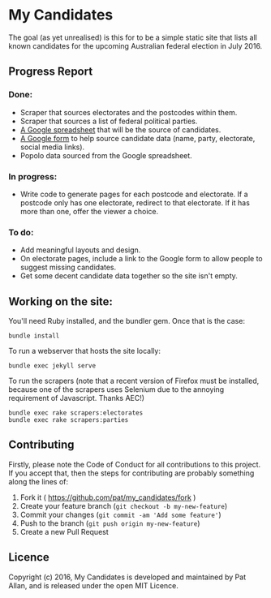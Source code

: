 # My Candidates

The goal (as yet unrealised) is this for to be a simple static site that lists all known candidates for the upcoming Australian federal election in July 2016.

## Progress Report

### Done:

* Scraper that sources electorates and the postcodes within them.
* Scraper that sources a list of federal political parties.
* [A Google spreadsheet](https://docs.google.com/spreadsheets/d/1PaS7lYTs5pAccFIHImzfStKVFdetjGHuHz54DoOdBP4/edit?usp=sharing) that will be the source of candidates.
* [A Google form](https://docs.google.com/forms/d/1mpS6fpwPAQGciaydUn-l_YyCEosYic3PHbdJf6Cz8gc/viewform) to help source candidate data (name, party, electorate, social media links).
* Popolo data sourced from the Google spreadsheet.

### In progress:

* Write code to generate pages for each postcode and electorate. If a postcode only has one electorate, redirect to that electorate. If it has more than one, offer the viewer a choice.

### To do:

* Add meaningful layouts and design.
* On electorate pages, include a link to the Google form to allow people to suggest missing candidates.
* Get some decent candidate data together so the site isn't empty.

## Working on the site:

You'll need Ruby installed, and the bundler gem. Once that is the case:

```
bundle install
```

To run a webserver that hosts the site locally:

```
bundle exec jekyll serve
```

To run the scrapers (note that a recent version of Firefox must be installed, because one of the scrapers uses Selenium due to the annoying requirement of Javascript. Thanks AEC!)

```
bundle exec rake scrapers:electorates
bundle exec rake scrapers:parties
```

## Contributing

Firstly, please note the Code of Conduct for all contributions to this project. If you accept that, then the steps for contributing are probably something along the lines of:

1. Fork it ( https://github.com/pat/my_candidates/fork )
2. Create your feature branch (`git checkout -b my-new-feature`)
3. Commit your changes (`git commit -am 'Add some feature'`)
4. Push to the branch (`git push origin my-new-feature`)
5. Create a new Pull Request

## Licence

Copyright (c) 2016, My Candidates is developed and maintained by Pat Allan, and is released under the open MIT Licence.
